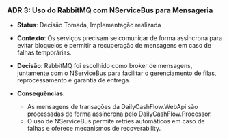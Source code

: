 ### ADR 3: Uso do RabbitMQ com NServiceBus para Mensageria

- **Status**: Decisão Tomada, Implementação realizada

- **Contexto**: Os serviços precisam se comunicar de forma assíncrona para evitar bloqueios e permitir a recuperação de mensagens em caso de falhas temporárias.

- **Decisão**: RabbitMQ foi escolhido como broker de mensagens, juntamente com o NServiceBus para facilitar o gerenciamento de filas, reprocessamento e garantia de entrega.

- **Consequências**:
  - As mensagens de transações da DailyCashFlow.WebApi são processadas de forma assíncrona pelo DailyCashFlow.Processor.
  - O uso de NServiceBus permite retries automáticos em caso de falhas e oferece mecanismos de recoverability.
  